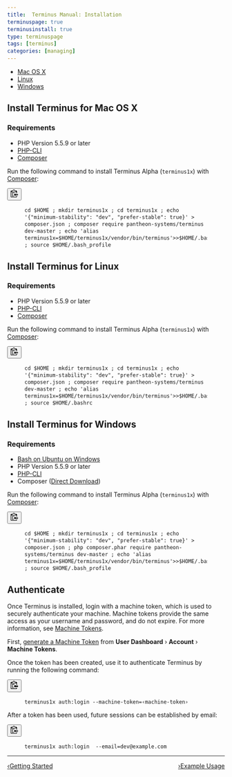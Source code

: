 ```yaml
---
title:  Terminus Manual: Installation
terminuspage: true
terminusinstall: true
type: terminuspage
tags: [terminus]
categories: [managing]
---
```

<!-- Tab Nav -->
<ul class="nav nav-tabs" role="tablist">
  <li id="mactab" role="presentation" class="active"><a href="#mac" aria-controls="mac" role="tab" data-toggle="tab">Mac OS X</a></li>
  <li id="linuxtab" role="presentation"><a href="#linux" aria-controls="linux" role="tab" data-toggle="tab">Linux</a></li>
  <li id="wintab" role="presentation"><a href="#win" aria-controls="win" role="tab" data-toggle="tab">Windows</a></li>
</ul>

<!-- Tab Panes -->
<div class="tab-content">
  <!-- Unix: Mac Instructions -->
  <div role="tabpanel" class="tab-pane active" id="mac">
    <h2 class="tab-content-heading">Install Terminus for Mac OS X</h2>
    <h3>Requirements</h3>
    <ul>
      <li>PHP Version 5.5.9 or later</li>
      <li><a href="http://www.php-cli.com/">PHP-CLI</a></li>
      <li><a href="https://getcomposer.org/download">Composer</a></li>
    </ul>
    <p class="instruction">Run the following command to install Terminus Alpha (<code>terminus1x</code>) with <a href="https://getcomposer.org/doc/00-intro.md">Composer</a>:</p>
    <div class="copy-snippet">
      <button class="btn btn-default btn-clippy" data-clipboard-target="#mac-install-composer"><img class="clippy" src="/source/docs/assets/images/clippy.svg" width="17" alt="Copy to clipboard"></button>
      <figure><pre id="mac-install-composer"><code class="bash" data-lang="bash">cd $HOME ; mkdir terminus1x ; cd terminus1x ; echo '{"minimum-stability": "dev", "prefer-stable": true}' > composer.json ; composer require pantheon-systems/terminus dev-master ; echo 'alias terminus1x=$HOME/terminus1x/vendor/bin/terminus'>>$HOME/.bash_profile ; source $HOME/.bash_profile</code></pre></figure>
    </div>
  </div>
  <!-- Unix: Linux Instructions -->
  <div role="tabpanel" class="tab-pane" id="linux">
    <h2 class="tab-content-heading">Install Terminus for Linux</h2>
    <h3>Requirements</h3>
    <ul>
      <li>PHP Version 5.5.9 or later</li>
      <li><a href="http://www.php-cli.com/">PHP-CLI</a></li>
      <li><a href="https://getcomposer.org/download">Composer</a></li>
    </ul>
    <p class="instruction">Run the following command to install Terminus Alpha (<code>terminus1x</code>) with <a href="https://getcomposer.org/doc/00-intro.md">Composer</a>:</p>
    <div class="copy-snippet">
      <button class="btn btn-default btn-clippy" data-clipboard-target="#linux-install-composer"><img class="clippy" src="/source/docs/assets/images/clippy.svg" width="17" alt="Copy to clipboard"></button>
      <figure><pre id="linux-install-composer"><code class="bash" data-lang="bash">cd $HOME ; mkdir terminus1x ; cd terminus1x ; echo '{"minimum-stability": "dev", "prefer-stable": true}' > composer.json ; composer require pantheon-systems/terminus dev-master ; echo 'alias terminus1x=$HOME/terminus1x/vendor/bin/terminus'>>$HOME/.bashrc ; source $HOME/.bashrc</code></pre></figure>
    </div>
  </div>
  <!-- Windows Instructions -->
    <div role="tabpanel" class="tab-pane" id="win">
    <h2 class="tab-content-heading">Install Terminus for Windows</h2>
    <h3>Requirements</h3>
    <ul>
      <li><a href="https://msdn.microsoft.com/en-us/commandline/wsl/install_guide">Bash on Ubuntu on Windows</a></li>
      <li>PHP Version 5.5.9 or later</li>
      <li><a href="http://www.php-cli.com/">PHP-CLI</a></li>
      <li>Composer (<a href="https://getcomposer.org/Composer-Setup.exe">Direct Download</a>)</li>
    </ul>
    <p class="instruction">Run the following command to install Terminus Alpha (<code>terminus1x</code>) with <a href="https://getcomposer.org/doc/00-intro.md">Composer</a>:</p>
    <div class="copy-snippet">
      <button class="btn btn-default btn-clippy" data-clipboard-target="#win-install-composer"><img class="clippy" src="/source/docs/assets/images/clippy.svg" width="17" alt="Copy to clipboard"></button>
      <figure><pre id="win-install-composer"><code class="bash" data-lang="bash">cd $HOME ; mkdir terminus1x ; cd terminus1x ; echo '{"minimum-stability": "dev", "prefer-stable": true}' > composer.json ; php composer.phar require pantheon-systems/terminus dev-master ; echo 'alias terminus1x=$HOME/terminus1x/vendor/bin/terminus'>>$HOME/.bash_profile ; source $HOME/.bash_profile</code></pre></figure>
    </div>
    </div>
</div>

<h2>Authenticate</h2>
<p>Once Terminus is installed, login with a machine token, which is used to securely authenticate your machine. Machine tokens provide the same access as your username and password, and do not expire. For more information, see <a href="/docs/machine-tokens">Machine Tokens</a>.</p>
<p>First, <a href="https://dashboard.pantheon.io/machine-token/create">generate a Machine Token</a> from <strong>User Dashboard</strong> &rsaquo; <strong>Account</strong> &rsaquo; <strong>Machine Tokens</strong>.</p>
<p class="instruction">Once the token has been created, use it to authenticate Terminus by running the following command:</p>
<div class="copy-snippet">
  <button class="btn btn-default btn-clippy" data-clipboard-target="#mac-mt-auth"><img class="clippy" src="/source/docs/assets/images/clippy.svg" width="17" alt="Copy to clipboard"></button>
  <figure><pre id="mac-mt-auth"><code class="bash" data-lang="bash">terminus1x auth:login --machine-token=&lsaquo;machine-token&rsaquo;</code></pre></figure>
</div>
<p class="instruction">After a token has been used, future sessions can be established by email:</p>
<div class="copy-snippet">
  <button class="btn btn-default btn-clippy" data-clipboard-target="#mac-mt-login"><img class="clippy" src="/source/docs/assets/images/clippy.svg" width="17" alt="Copy to clipboard"></button>
  <figure><pre id="mac-mt-login"><code class="bash" data-lang="bash">terminus1x auth:login  --email=dev@example.com</code></pre></figure>
</div>

<div class="terminus-pager">
  <hr>
  <a style="float:left;" href="/docs/terminus"><span class="terminus-pager-lsaquo">&lsaquo;</span>Getting Started</a>
  <a style="float:right;" href="/docs/terminus/examples"><span class="terminus-pager-rsaquo">&rsaquo;</span>Example Usage</a>
</div>
